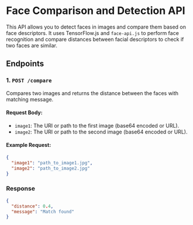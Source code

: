 # Face Comparison and Detection API

This API allows you to detect faces in images and compare them based on face descriptors. It uses TensorFlow.js and `face-api.js` to perform face recognition and compare distances between facial descriptors to check if two faces are similar.

## Endpoints

### 1. `POST /compare`
Compares two images and returns the distance between the faces with matching message.

#### Request Body:
- `image1`: The URI or path to the first image (base64 encoded or URL).
- `image2`: The URI or path to the second image (base64 encoded or URL).

#### Example Request:
```json
{
  "image1": "path_to_image1.jpg",
  "image2": "path_to_image2.jpg"
}
```
### Response
```json
{
  "distance": 0.4,
  "message": "Match found"
}
```
